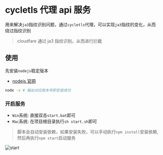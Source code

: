 # cycletls 代理 api 服务

用来解决`ja3`指纹识别问题，通过`cycletls`代理，可以实现`ja3`指纹的变化，从而绕过指纹识别

> cloudfare 通过 ja3 指纹识别，从而进行拦截

## 使用

先安装`nodejs`稳定版本

- [nodejs 官网](https://nodejs.org/zh-cn/)

```bash
node -v # 输出对应版本号即安装成功
```

### 开启服务

- `Win`系统: 直接双击`start.bat`即可
- `Mac`系统: 在项目根目录执行`sh start.sh`即可

> 脚本会自动安装依赖，如果安装失败，可以手动执行`npm install`安装依赖, 然后再执行`npm start`启动服务

![start](https://private-user-images.githubusercontent.com/7098719/350312980-654cbfba-0b04-4d11-a50c-3322a2074346.png)

